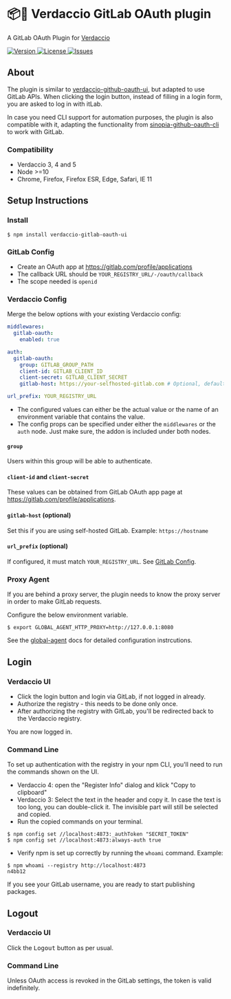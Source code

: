 # 📦🔐 Verdaccio GitLab OAuth plugin

A GitLab OAuth Plugin for [Verdaccio](https://www.verdaccio.org)

<a href="https://www.npmjs.com/package/verdaccio-gitlab-oauth-ui">
  <img alt="Version" src="https://flat.badgen.net/npm/v/verdaccio-gitlab-oauth-ui?icon=npm">
</a>
<a href="https://raw.githubusercontent.com/bizneo/verdaccio-gitlab-oauth-ui/master/LICENSE">
  <img alt="License" src="https://flat.badgen.net/github/license/bizneo/verdaccio-gitlab-oauth-ui?icon=github">
</a>
<a href="https://github.com/bizneo/verdaccio-gitlab-oauth-ui/issues/new/choose">
  <img alt="Issues" src="https://flat.badgen.net/badge/github/create issue/pink?icon=github">
</a>

## About

The plugin is similar to [verdaccio-github-oauth-ui](https://github.com/n4bb12/verdaccio-github-oauth-ui), but adapted to use GitLab APIs. When clicking the login button, instead of filling in a login form, you are asked to log in with itLab.

In case you need CLI support for automation purposes, the plugin is also compatible with it, adapting the functionality from [sinopia-github-oauth-cli](https://github.com/soundtrackyourbrand/sinopia-github-oauth-cli) to work with GitLab.

### Compatibility

- Verdaccio 3, 4 and 5
- Node >=10
- Chrome, Firefox, Firefox ESR, Edge, Safari, IE 11

## Setup Instructions

### Install

```
$ npm install verdaccio-gitlab-oauth-ui
```

### GitLab Config

- Create an OAuth app at https://gitlab.com/profile/applications
- The callback URL should be `YOUR_REGISTRY_URL/-/oauth/callback`
- The scope needed is `openid`

### Verdaccio Config

Merge the below options with your existing Verdaccio config:

```yml
middlewares:
  gitlab-oauth:
    enabled: true

auth:
  gitlab-oauth:
    group: GITLAB_GROUP_PATH
    client-id: GITLAB_CLIENT_ID
    client-secret: GITLAB_CLIENT_SECRET
    gitlab-host: https://your-selfhosted-gitlab.com # Optional, default points to gitlab.com

url_prefix: YOUR_REGISTRY_URL
```

- The configured values can either be the actual value or the name of an environment variable that contains the value.
- The config props can be specified under either the `middlewares` or the `auth` node. Just make sure, the addon is included under both nodes.

#### `group`

Users within this group will be able to authenticate.

#### `client-id` and `client-secret`

These values can be obtained from GitLab OAuth app page at https://gitlab.com/profile/applications.

#### `gitlab-host` (optional)

Set this if you are using self-hosted GitLab. Example: `https://hostname`

#### `url_prefix` (optional)

If configured, it must match `YOUR_REGISTRY_URL`. See [GitLab Config](#GitLab-Config).

### Proxy Agent

If you are behind a proxy server, the plugin needs to know the proxy server in order to make GitLab requests.

Configure the below environment variable.

```
$ export GLOBAL_AGENT_HTTP_PROXY=http://127.0.0.1:8080
```

See the [global-agent](https://github.com/gajus/global-agent#environment-variables) docs for detailed configuration instrcutions.

## Login

### Verdaccio UI

- Click the login button and login via GitLab, if not logged in already.
- Authorize the registry - this needs to be done only once.
- After authorizing the registry with GitLab, you'll be redirected back to the Verdaccio registry.

You are now logged in.

### Command Line

To set up authentication with the registry in your npm CLI, you'll need to run the commands shown on the UI.

- Verdaccio 4: open the "Register Info" dialog and klick "Copy to clipboard"
- Verdaccio 3: Select the text in the header and copy it. In case the text is too long, you can double-click it. The invisible part will still be selected and copied.
- Run the copied commands on your terminal.

```
$ npm config set //localhost:4873:_authToken "SECRET_TOKEN"
$ npm config set //localhost:4873:always-auth true
```

- Verify npm is set up correctly by running the `whoami` command. Example:

```
$ npm whoami --registry http://localhost:4873
n4bb12
```

If you see your GitLab username, you are ready to start publishing packages.

## Logout

### Verdaccio UI

Click the <kbd>Logout</kbd> button as per usual.

### Command Line

Unless OAuth access is revoked in the GitLab settings, the token is valid indefinitely.
